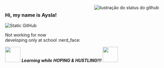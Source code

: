 <img align='right' src="https://github-readme-stats.vercel.app/api?username=aysladev&show_icons=true&title_color=783c00&text_color=af552e&icon_color=783c00&bg_color=f8efd4&cache_seconds=2300" alt="ilustração do status do github">

### Hi, my name is Aysla!

<img src="https://img.shields.io/static/v1?label=Overview&message=aysladev&color=f8efd4&style=for-the-badge&logo=GitHub" alt="Static GitHub">

<p>Not working for now<br/> developing only at school :nerd_face:</p>
<img src="https://media.giphy.com/media/VgCDAzcKvsR6OM0uWg/giphy.gif" width="50" /> <b><i>Learning while HOPING & HUSTLING!!!</i></b> <img src="https://media.giphy.com/media/7j2hfyeVcDtf2/giphy.gif" width="50" />
</p>
